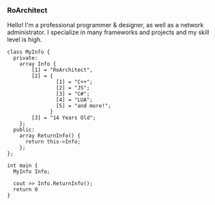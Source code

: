 ### RoArchitect

Hello! I'm a professional programmer & designer, as well as a network administrator. I specialize in many frameworks and projects and my skill level is high.


```
class MyInfo {
  private:
    array Info {
        [1] = "RoArchitect",
        [2] = {
                [1] = "C++";
                [2] = "JS";
                [3] = "C#";
                [4] = "LUA";
                [5] = "and more!"; 
              }
        [3] = "14 Years Old";
    };
  public:
    array ReturnInfo() {
      return this->Info;
    };
};

int main {
  MyInfo Info;

  cout >> Info.ReturnInfo();
  return 0 
}
```
